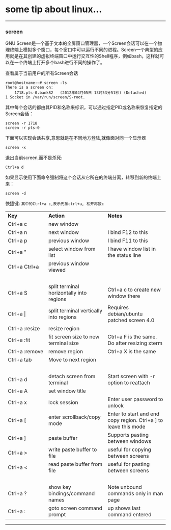 # some tip about linux...
-------------------------

### screen
    
GNU Screen是一个基于文本的全屏窗口管理器，一个Screen会话可以在一个物理终端上模拟多个窗口，每个窗口中可以运行不同的进程。Screen一个典型的应用就是在其创建的虚拟终端窗口中运行交互性的Shell程序，例如bash，这样就可以在一个终端上打开多个bash进行不同的操作了。

查看属于当前用户的所有Screen会话

    root@hostname:~# screen -ls
    There is a screen on:
        1718.pts-0.bank82   (2012年04月05日 13时53分51秒) (Detached)
    1 Socket in /var/run/screen/S-root.

其中每个会话的都由其PID和名称来标识，可以通过指定PID或名称来恢复指定的Screen会话：

    screen -r 1718
    screen -r pts-0

下面可以实现会话共享,意思就是在不同地方登陆,就像面对同一个显示器

    screen -x

退出当前screen,而不是杀死:

    Ctrl+a d

如果显示使用下面命令强制将这个会话从它所在的终端分离，转移到新的终端上来：

    screen -d




快捷键: `其中的Ctrl+a c,表示先按ctrl+a, 松开再按c`

<table>
<tr><td><b>Key</b></td><td><b>Action</b></td><td><b>Notes</b></td></tr>
  <tr><td nowrap>Ctrl+a c</td><td>new window</td><td>&nbsp;</td></tr>
  <tr><td nowrap>Ctrl+a n</td><td>next window</td><td>I bind F12 to this</td></tr>
  <tr><td nowrap>Ctrl+a p</td><td>previous window</td><td>I bind F11 to this</td></tr>
  <tr><td nowrap>Ctrl+a &quot;</td><td>select window from list</td><td>I have window list in the status line</td></tr>
  <tr><td nowrap>Ctrl+a Ctrl+a</td><td>previous window viewed</td><td>&nbsp;</td></tr>
<tr><td><b>&nbsp;</b></td><td>&nbsp;</td><td>&nbsp;</td></tr>
  <tr><td nowrap>Ctrl+a S</td><td>split terminal horizontally into regions</td><td>Ctrl+a c to create new window there</td></tr>
  <tr><td nowrap>Ctrl+a |</td><td>split terminal vertically into regions</td><td>Requires debian/ubuntu patched screen 4.0</td></tr>
  <tr><td nowrap>Ctrl+a :resize</td><td>resize region</td><td>&nbsp;</td></tr>
  <tr><td nowrap>Ctrl+a :fit</td><td>fit screen size to new terminal size</td><td>Ctrl+a F is the same. Do after resizing xterm</td></tr>
  <tr><td nowrap>Ctrl+a :remove</td><td>remove region</td><td>Ctrl+a X is the same</td></tr>
  <tr><td nowrap>Ctrl+a tab</td><td>Move to next region</td><td>&nbsp;</td></tr>
<tr><td><b>&nbsp;</b></td><td>&nbsp;</td><td>&nbsp;</td></tr>
  <tr><td nowrap>Ctrl+a d</td><td>detach screen from terminal</td><td>Start screen with -r option to reattach</td></tr>
  <tr><td nowrap>Ctrl+a A</td><td>set window title</td><td>&nbsp;</td></tr>
  <tr><td nowrap>Ctrl+a x</td><td>lock session</td><td>Enter user password to unlock</td></tr>
  <tr><td nowrap>Ctrl+a [</td><td>enter scrollback/copy mode</td><td>Enter to start and end copy region. Ctrl+a ] to leave this mode</td></tr>
  <tr><td nowrap>Ctrl+a ]</td><td>paste buffer</td><td>Supports pasting between windows</td></tr>
  <tr><td nowrap>Ctrl+a &gt;</td><td>write paste buffer to file</td><td>useful for copying between screens</td></tr>
  <tr><td nowrap>Ctrl+a &lt;</td><td>read paste buffer from file</td><td>useful for pasting between screens</td></tr>
<tr><td><b>&nbsp;</b></td><td>&nbsp;</td><td>&nbsp;</td></tr>
  <tr><td nowrap>Ctrl+a ?</td><td>show key bindings/command names</td><td>Note unbound commands only in man page</td></tr>
  <tr><td nowrap>Ctrl+a :</td><td>goto screen command prompt</td><td>up shows last command entered</td></tr>
</table>


----

